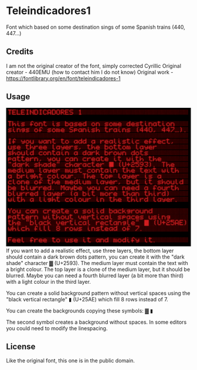 # Teleindicadores1
Font which based on some destination sings of some Spanish trains (440, 447…)

## Credits
I am not the original creator of the font, simply corrected Cyrillic
Original creator - 440EMU (how to contact him I do not know)
Original work - https://fontlibrary.org/en/font/teleindicadores-1

## Usage
![alt text](Teleindicadores_muestra.png)
If you want to add a realistic effect, use three layers, the bottom layer should contain a dark brown dots pattern, you can create it with the "dark shade" character ▓ (U+2593). The medium layer must contain the text with a bright colour. The top layer is a clone of the medium layer, but it should be blurred. Maybe you can need a fourth blurred layer (a bit more than third) with a light colour in the third layer.

You can create a solid background pattern without vertical spaces using the "black vertical rectangle" ▮ (U+25AE)
which fill 8 rows instead of 7.

You can create the backgrounds copying these symbols:
▓
▮

The second symbol creates a background without spaces.
In some editors you could need to modify the linespacing.

## License
Like the original font, this one is in the public domain.
